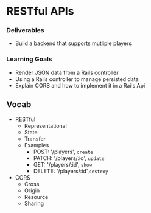 # RESTful APIs

### Deliverables
* Build a backend that supports mutliple players

### Learning Goals

- Render JSON data from a Rails controller
- Using a Rails controller to manage persisted data  
- Explain CORS and how to implement it in a Rails Api

## Vocab
* RESTful
    * Representational
    * State
    * Transfer
    * Examples
        * POST: '/players', `create`
        * PATCH: '/players/:id', `update`
        * GET: '/players/:id', `show`
        * DELETE: '/players/:id',`destroy`
* CORS
    * Cross
    * Origin
    * Resource
    * Sharing